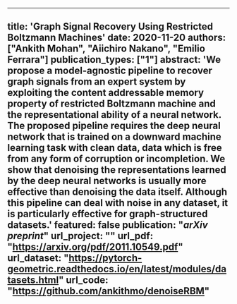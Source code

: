 
---
title: 'Graph Signal Recovery Using Restricted Boltzmann Machines'
date: 2020-11-20
authors: ["Ankith Mohan", "Aiichiro Nakano", "Emilio Ferrara"]
publication_types: ["1"]
abstract: 'We propose a model-agnostic pipeline to recover graph signals from an expert system by exploiting the content addressable memory property of restricted Boltzmann machine and the representational ability of a neural network. The proposed pipeline requires the deep neural network that is trained on a downward machine learning task with clean data, data which is free from any form of corruption or incompletion. We show that denoising the representations learned by the deep neural networks is usually more effective than denoising the data itself. Although this pipeline can deal with noise in any dataset, it is particularly effective for graph-structured datasets.'
featured: false
publication: "*arXiv preprint*"
url_project: ""
url_pdf: "https://arxiv.org/pdf/2011.10549.pdf"
url_dataset: "https://pytorch-geometric.readthedocs.io/en/latest/modules/datasets.html"
url_code: "https://github.com/ankithmo/denoiseRBM"
---
